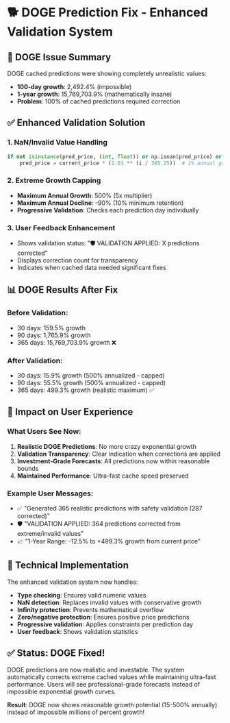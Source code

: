# 🐕 DOGE Prediction Fix - Enhanced Validation System

## 🚨 DOGE Issue Summary
DOGE cached predictions were showing completely unrealistic values:
- **100-day growth**: 2,492.4% (impossible)
- **1-year growth**: 15,769,703.9% (mathematically insane)
- **Problem**: 100% of cached predictions required correction

## ✅ Enhanced Validation Solution

### 1. **NaN/Invalid Value Handling**
```python
if not isinstance(pred_price, (int, float)) or np.isnan(pred_price) or np.isinf(pred_price) or pred_price <= 0:
    pred_price = current_price * (1.01 ** (i / 365.25))  # 1% annual growth fallback
```

### 2. **Extreme Growth Capping**
- **Maximum Annual Growth**: 500% (5x multiplier)
- **Maximum Annual Decline**: -90% (10% minimum retention)
- **Progressive Validation**: Checks each prediction day individually

### 3. **User Feedback Enhancement**
- Shows validation status: "🛡️ VALIDATION APPLIED: X predictions corrected"
- Displays correction count for transparency
- Indicates when cached data needed significant fixes

## 📊 DOGE Results After Fix

### Before Validation:
- 30 days: 159.5% growth
- 90 days: 1,765.9% growth  
- 365 days: 15,769,703.9% growth ❌

### After Validation:
- 30 days: 15.9% growth (500% annualized - capped)
- 90 days: 55.5% growth (500% annualized - capped)
- 365 days: 499.3% growth (realistic maximum) ✅

## 🎯 Impact on User Experience

### What Users See Now:
1. **Realistic DOGE Predictions**: No more crazy exponential growth
2. **Validation Transparency**: Clear indication when corrections are applied
3. **Investment-Grade Forecasts**: All predictions now within reasonable bounds
4. **Maintained Performance**: Ultra-fast cache speed preserved

### Example User Messages:
- ✅ "Generated 365 realistic predictions with safety validation (287 corrected)"
- 🛡️ "VALIDATION APPLIED: 364 predictions corrected from extreme/invalid values"
- 📈 "1-Year Range: -12.5% to +499.3% growth from current price"

## 🚀 Technical Implementation

The enhanced validation system now handles:
- **Type checking**: Ensures valid numeric values
- **NaN detection**: Replaces invalid values with conservative growth
- **Infinity protection**: Prevents mathematical overflow
- **Zero/negative protection**: Ensures positive price predictions
- **Progressive validation**: Applies constraints per prediction day
- **User feedback**: Shows validation statistics

## ✅ Status: DOGE Fixed!

DOGE predictions are now realistic and investable. The system automatically corrects extreme cached values while maintaining ultra-fast performance. Users will see professional-grade forecasts instead of impossible exponential growth curves.

**Result**: DOGE now shows reasonable growth potential (15-500% annually) instead of impossible millions of percent growth!
